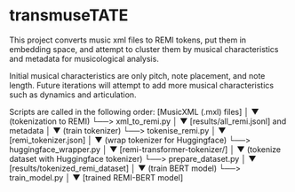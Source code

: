 # transmuseTATE

This project converts music xml files to REMI tokens, put them in embedding space, and attempt to cluster them by musical characteristics and metadata for musicological analysis.

Initial musical characteristics are only pitch, note placement, and note length. Future iterations will attempt to add more musical characteristics such as dynamics and articulation.

Scripts are called in the following order:
[MusicXML (.mxl) files]
          │
          ▼
   (tokenization to REMI)
      └──> xml_to_remi.py
          │
          ▼
[results/all_remi.jsonl] and metadata
          │
          ▼
    (train tokenizer)
      └──> tokenise_remi.py
          │
          ▼
 [remi_tokenizer.json]
          │
          ▼
 (wrap tokenizer for Huggingface)
      └──> huggingface_wrapper.py
          │
          ▼
 [remi-transformer-tokenizer/]
          │
          ▼
 (tokenize dataset with Huggingface tokenizer)
      └──> prepare_dataset.py
          │
          ▼
[results/tokenized_remi_dataset]
          │
          ▼
 (train BERT model)
      └──> train_model.py
          │
          ▼
    [trained REMI-BERT model]
